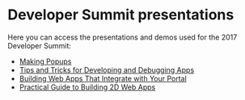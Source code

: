# Developer Summit presentations

Here you can access the presentations and demos used for the 2017 Developer Summit:


* [Making Popups](http://hgonzago.github.io/DevSummit-presentations/Dev-Summit-2017/Popups/)
* [Tips and Tricks for Developing and Debugging Apps](http://hgonzago.github.io/DevSummit-presentations/Dev-Summit-2017/Dev-debug-tips)
* [Building Web Apps That Integrate with Your Portal](http://hgonzago.github.io/DevSummit-presentations/Dev-Summit-2017/Integrate-apps-portal/)
* [Practical Guide to Building 2D Web Apps](http://hgonzago.github.io/DevSummit-presentations/Dev-Summit-2017/Practical-guide-2d-apps/)





